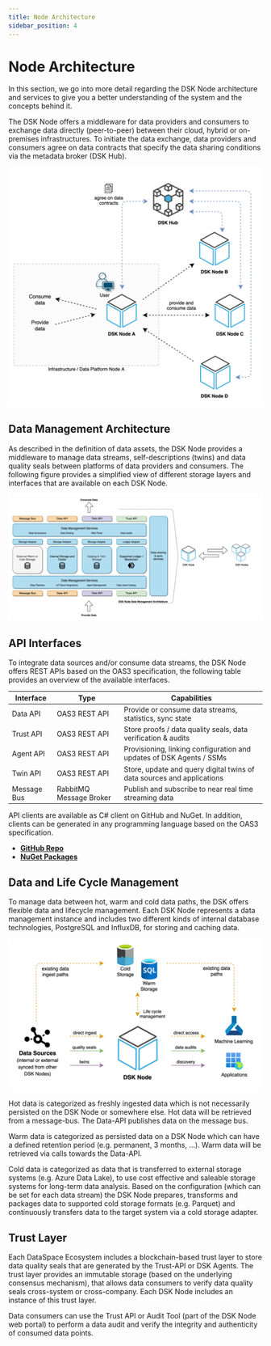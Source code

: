 ```yaml
---
title: Node Architecture
sidebar_position: 4
---
```


# Node Architecture 

In this section, we go into more detail regarding the DSK Node architecture and services to give you a better understanding of the system and the concepts behind it. 

The DSK Node offers a middleware for data providers and consumers to exchange data directly (peer-to-peer) between their cloud, hybrid or on-premises infrastructures. To initiate the data exchange, data providers and consumers agree on data contracts that specify the data sharing conditions via the metadata broker (DSK Hub).  

![Node Architecture](../img/introduction/node_architecture.png)

## Data Management Architecture 

As described in the definition of data assets, the DSK Node provides a middleware to manage data streams, self-descriptions (twins) and data quality seals between platforms of data providers and consumers. The following figure provides a simplified view of different storage layers and interfaces that are available on each DSK Node. 

![Data Management Architecture](../img/introduction/datamgmt_architecture.png)

## API Interfaces 

To integrate data sources and/or consume data streams, the DSK Node offers REST APIs based on the OAS3 specification, the following table provides an overview of the available interfaces. 

| Interface | Type | Capabilities |
| ------------ | ------------- | ------------ |
| Data API | OAS3 REST API  | Provide or consume data streams, statistics, sync state |
| Trust API | OAS3 REST API  | Store proofs / data quality seals, data verification & audits |
| Agent API | OAS3 REST API  | Provisioning, linking configuration and updates of DSK Agents / SSMs |
| Twin API | OAS3 REST API  | Store, update and query digital twins of data sources and applications |
| Message Bus | RabbitMQ Message Broker  | Publish and subscribe to near real time streaming data |

API clients are available as C# client on GitHub and NuGet. In addition, clients can be generated in any programming language based on the OAS3 specification. 

- [**GitHub Repo**](https://github.com/tributech-solutions/tributech-dsk-api-clients) 
- [**NuGet Packages**](https://www.nuget.org/profiles/Tributech)

## Data and Life Cycle Management 

To manage data between hot, warm and cold data paths, the DSK offers flexible data and lifecycle management. Each DSK Node represents a data management instance and includes two different kinds of internal database technologies, PostgreSQL and InfluxDB, for storing and caching data.

![Lifecycle Management](../img/introduction/lifecycle_mgmt.png)

Hot data is categorized as freshly ingested data which is not necessarily persisted on the DSK Node or somewhere else. Hot data will be retrieved from a message-bus. The Data-API publishes data on the message bus.  

Warm data is categorized as persisted data on a DSK Node which can have a defined retention period (e.g. permanent, 3 months, …). Warm data will be retrieved via calls towards the Data-API. 

Cold data is categorized as data that is transferred to external storage systems (e.g. Azure Data Lake), to use cost effective and saleable storage systems for long-term data analysis. Based on the configuration (which can be set for each data stream) the DSK Node prepares, transforms and packages data to supported cold storage formats (e.g. Parquet) and continuously transfers data to the target system via a cold storage adapter. 

## Trust Layer 

Each DataSpace Ecosystem includes a blockchain-based trust layer to store data quality seals that are generated by the Trust-API or DSK Agents. The trust layer provides an immutable storage (based on the underlying consensus mechanism), that allows data consumers to verify data quality seals cross-system or cross-company. Each DSK Node includes an instance of this trust layer. 

Data consumers can use the Trust API or Audit Tool (part of the DSK Node web portal) to perform a data audit and verify the integrity and authenticity of consumed data points.